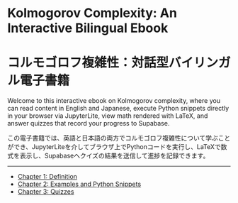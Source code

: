 # Kolmogorov Complexity: An Interactive Bilingual Ebook
# コルモゴロフ複雑性：対話型バイリンガル電子書籍

Welcome to this interactive ebook on Kolmogorov complexity, where you can read content in English and Japanese, execute Python snippets directly in your browser via JupyterLite, view math rendered with LaTeX, and answer quizzes that record your progress to Supabase.

この電子書籍では、英語と日本語の両方でコルモゴロフ複雑性について学ぶことができ、JupyterLiteを介してブラウザ上でPythonコードを実行し、LaTeXで数式を表示し、Supabaseへクイズの結果を送信して進捗を記録できます。

---

- [Chapter 1: Definition](chapter_1_definition.md)
- [Chapter 2: Examples and Python Snippets](chapter_2_examples.md)
- [Chapter 3: Quizzes](chapter_3_quizzes.md)